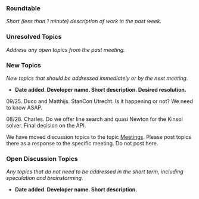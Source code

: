 ### Roundtable
_Short (less than 1 minute) description of work in the past week._

### Unresolved Topics
_Address any open topics from the past meeting._

### New Topics

_New topics that should be addressed immediately or by the next meeting._

* __Date added. Developer name.  Short description.  Desired resolution.__

09/25. Duco and Matthijs. StanCon Utrecht. Is it happening or not? We need to know ASAP.

08/28. Charles. Do we offer line search and quasi Newton for the Kinsol solver. Final decision on the API.

We have moved discussion topics to the topic [Meetings](https://discourse.mc-stan.org/c/meetings). Please post topics there as a response to the specific meeting. Do not post here. 

### Open Discussion Topics

_Any topics that do not need to be addressed in the short term,
including speculation and brainstorming._

* __Date added. Developer name.  Short description.__
